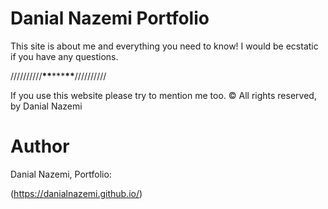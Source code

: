 # Danial Nazemi Portfolio

This site is about me and everything you need to know!
I would be ecstatic if you have any questions.

//////////**\*\***\*\*\***\*\***//////////

If you use this website please try to mention me too.
© All rights reserved, by Danial Nazemi

# Author

Danial Nazemi, Portfolio:

(https://danialnazemi.github.io/)

